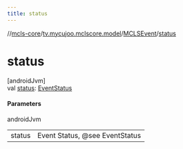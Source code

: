 ```yaml
---
title: status
---
```

//[mcls-core](../../../index.html)/[tv.mycujoo.mclscore.model](../index.html)/[MCLSEvent](index.html)/[status](status.html)



# status



[androidJvm]\
val [status](status.html): [EventStatus](../../tv.mycujoo.mclscore.entity/-event-status/index.html)



#### Parameters


androidJvm

| | |
|---|---|
| status | Event Status, @see EventStatus |





